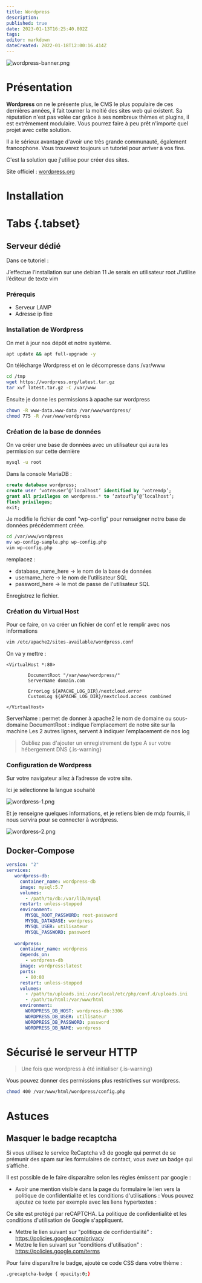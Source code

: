 ```yaml
---
title: Wordpress
description: 
published: true
date: 2023-01-13T16:25:40.802Z
tags: 
editor: markdown
dateCreated: 2022-01-18T12:00:16.414Z
---
```


 
![wordpress-banner.png](/wiki-assets/wordpress-banner.png)
# Présentation
**Wordpress** on ne le présente plus, le CMS le plus populaire de ces dernières années, il fait tourner la moitié des sites web qui existent. Sa réputation n'est pas volée car grâce à ses nombreux thèmes et plugins, il est extrêmement modulaire. Vous pourrez faire à peu prêt n'importe quel projet avec cette solution.
 
Il a le sérieux avantage d'avoir une très grande communauté, également francophone. Vous trouverez toujours un tutoriel pour arriver à vos fins.
 
 
 
C'est la solution que j'utilise pour créer des sites.
 
Site officiel : [wordpress.org](https://wordpress.org)
 
# Installation
# Tabs {.tabset}
 
## Serveur dédié
 
Dans ce tutoriel :
 
J’effectue l’installation sur une debian 11 
Je serais en utilisateur root
J’utilise l’éditeur de texte vim
 
### Prérequis
- Serveur LAMP
- Adresse ip fixe
 
### Installation de Wordpress
 
On met à jour nos dépôt et notre système.
 
```bash
apt update && apt full-upgrade -y
```

On télécharge Wordpress et on le décompresse dans /var/www

```bash
cd /tmp
wget https://wordpress.org/latest.tar.gz
tar xvf latest.tar.gz -C /var/www
```
 
Ensuite je donne les permissions à apache sur wordpress
 
```bash
chown -R www-data.www-data /var/www/wordpress/
chmod 775 -R /var/www/wordpress
```
 
### Création de la base de données
 
On va créer une base de données avec un utilisateur qui aura les permission sur cette dernière
 
```bash
mysql -u root
```
 
Dans la console MariaDB :
 
```SQL
create database wordpress;
create user ‘votreuser’@’localhost’ identified by ‘votremdp’;
grant all privileges on wordpress.* to ‘zatoufly’@’localhost’;
flush privileges;
exit;
```
 
Je modifie le fichier de conf "wp-config" pour renseigner notre base de données précédemment créée.
 
```bash
cd /var/www/wordpress
mv wp-config-sample.php wp-config.php
vim wp-config.php
```
 
remplacez :
- database_name_here -> le nom de la base de données
- username_here -> le nom de l'utilisateur SQL
- password_here -> le mot de passe de l'utilisateur SQL
 
Enregistrez le fichier.
 
### Création du Virtual Host
 
Pour ce faire, on va créer un fichier de conf et le remplir avec nos informations
 
```bash
vim /etc/apache2/sites-available/wordpress.conf
```
 
On va y mettre :
```
<VirtualHost *:80>
 
        DocumentRoot "/var/www/wordpress/"
        ServerName domain.com
 
        ErrorLog ${APACHE_LOG_DIR}/nextcloud.error
        CustomLog ${APACHE_LOG_DIR}/nextcloud.access combined
 
</VirtualHost>
```
 
ServerName : permet de donner à apache2 le nom de domaine ou sous-domaine
DocumentRoot : indique l’emplacement de notre site sur la machine
Les 2 autres lignes, servent à indiquer l’emplacement de nos log
 
> Oubliez pas d'ajouter un enregistrement de type A sur votre hébergement DNS
{.is-warning}
 
### Configuration de Wordpress
 
Sur votre navigateur allez à l’adresse de votre site.
 
Ici je sélectionne la langue souhaité 
 
![wordpress-1.png](/self-hosted/wordpress/wordpress-1.png)
 
Et je renseigne quelques informations, et je retiens bien de mdp fournis, il nous servira pour se connecter à wordpress.
 
![wordpress-2.png](/self-hosted/wordpress/wordpress-2.png)
 
 
## Docker-Compose 
```yaml
version: "2"
services:
   wordpress-db:
     container_name: wordpress-db
     image: mysql:5.7
     volumes:
       - /path/to/db:/var/lib/mysql
     restart: unless-stopped
     environment:
       MYSQL_ROOT_PASSWORD: root-password
       MYSQL_DATABASE: wordpress
       MYSQL_USER: utilisateur
       MYSQL_PASSWORD: password
 
   wordpress:
     container_name: wordpress
     depends_on:
       - wordpress-db
     image: wordpress:latest
     ports:
       - 80:80
     restart: unless-stopped
     volumes:
       - /path/to/uploads.ini:/usr/local/etc/php/conf.d/uploads.ini
       - /path/to/html:/var/www/html
     environment:
       WORDPRESS_DB_HOST: wordpress-db:3306
       WORDPRESS_DB_USER: utilisateur
       WORDPRESS_DB_PASSWORD: password
       WORDPRESS_DB_NAME: wordpress
```
 
# Sécurisé le serveur HTTP
> Une fois que wordpress à été initialiser 
{.is-warning}
 
Vous pouvez donner des permissions plus restrictives sur wordpress.
```bash
chmod 400 /var/www/html/wordpress/config.php
```
 
# Astuces
## Masquer le badge recaptcha
Si vous utilisez le service ReCaptcha v3 de google qui permet de se prémunir des spam sur les formulaires de contact, vous avez un badge qui s’affiche.
 
Il est possible de le faire disparaître selon les règles émissent par google :
 
- Avoir une mention visible dans la page du formulaire le lien vers la politique de confidentialité et les conditions d'utilisations :
Vous pouvez ajoutez ce texte par exemple avec les liens hypertextes :
 
Ce site est protégé par reCAPTCHA. La politique de confidentialité et les conditions d'utilisation de Google s'appliquent.
 
+ Mettre le lien suivant sur "politique de confidentialité" : https://policies.google.com/privacy
+ Mettre le lien suivant sur "conditions d'utilisation" : https://policies.google.com/terms
 
Pour faire disparaître le badge, ajouté ce code CSS dans votre thème :
```bash
.grecaptcha-badge { opacity:0;}
```